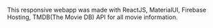 This responsive webapp was made with ReactJS, MaterialUI, Firebase Hosting, TMDB(The Movie DB) API for all movie information.
